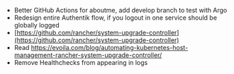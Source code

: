  - Better GitHub Actions for aboutme, add develop branch to test with Argo
 - Redesign entire Authentik flow, if you logout in one service should be globally logged
 - [https://github.com/rancher/system-upgrade-controller](https://github.com/rancher/system-upgrade-controller)
 - Read https://evoila.com/blog/automating-kubernetes-host-management-rancher-system-upgrade-controller/
 - Remove Healthchecks from appearing in logs